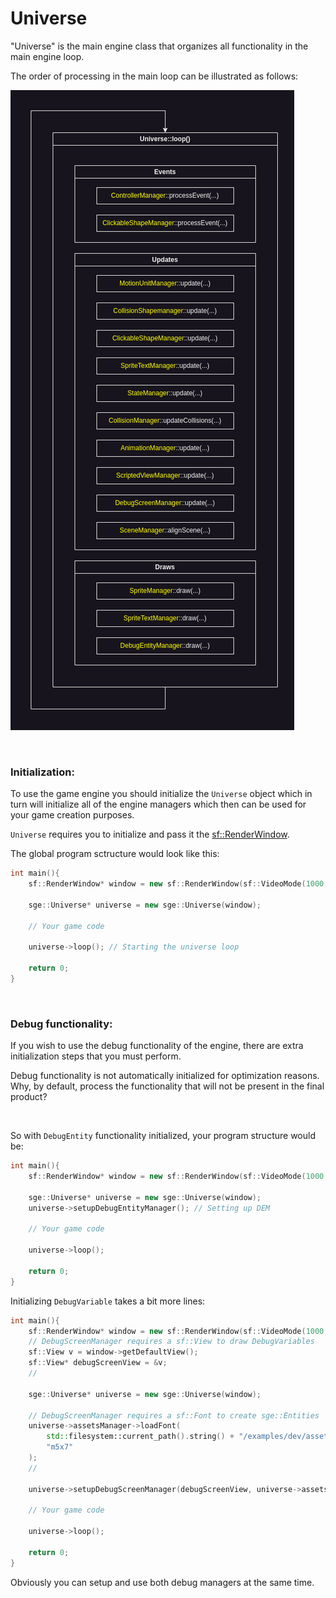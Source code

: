 # Universe

"Universe" is the main engine class that organizes all functionality in the main engine loop.

The order of processing in the main loop can be illustrated as follows:

![Order of the main loop](../../notes/Loop.drawio.png)

<br>

### Initialization:

To use the game engine you should initialize the `Universe` object which in turn will initialize all of the engine managers which then can be used for your game creation purposes.

`Universe` requires you to initialize and pass it the [sf::RenderWindow](https://www.sfml-dev.org/documentation/2.5.1/classsf_1_1RenderWindow.php).

The global program sctructure would look like this:

```C++
int main(){
    sf::RenderWindow* window = new sf::RenderWindow(sf::VideoMode(1000, 600), "Test");

    sge::Universe* universe = new sge::Universe(window);

    // Your game code

    universe->loop(); // Starting the universe loop

    return 0;
}
```

<br>

### Debug functionality:

If you wish to use the debug functionality of the engine, there are extra initialization steps that you must perform.

Debug functionality is not automatically initialized for optimization reasons. Why, by default, process the functionality that will not be present in the final product?

<br>

So with `DebugEntity` functionality initialized, your program structure would be:

```C++
int main(){
    sf::RenderWindow* window = new sf::RenderWindow(sf::VideoMode(1000, 600), "Test");

    sge::Universe* universe = new sge::Universe(window);
    universe->setupDebugEntityManager(); // Setting up DEM

    // Your game code

    universe->loop();

    return 0;
}
```

Initializing `DebugVariable` takes a bit more lines:

```C++
int main(){
    sf::RenderWindow* window = new sf::RenderWindow(sf::VideoMode(1000, 600), "Test");
    // DebugScreenManager requires a sf::View to draw DebugVariables
    sf::View v = window->getDefaultView();
    sf::View* debugScreenView = &v;
    //

    sge::Universe* universe = new sge::Universe(window);

    // DebugScreenManager requires a sf::Font to create sge::Entities
    universe->assetsManager->loadFont(
        std::filesystem::current_path().string() + "/examples/dev/assets/m5x7.ttf",
        "m5x7"
    );
    //

    universe->setupDebugScreenManager(debugScreenView, universe->assetsManager->getFont("m5x7"), 30); // Setting up DSM

    // Your game code

    universe->loop();

    return 0;
}
```

Obviously you can setup and use both debug managers at the same time.